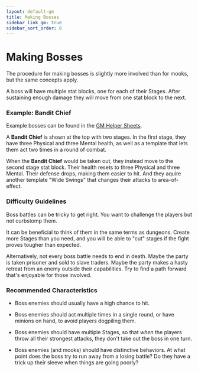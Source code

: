 ```yaml
---
layout: default-gm
title: Making Bosses
sidebar_link_gm: true
sidebar_sort_order: 6
---
```


# Making Bosses

The procedure for making bosses is slightly more involved than for mooks, but the same concepts apply.

A boss will have multiple stat blocks, one for each of their Stages. After sustaining enough damage they will move from one stat block to the next.


### Example: Bandit Chief

Example bosses can be found in the [GM Helper Sheets](https://docs.google.com/spreadsheets/d/1NhqEjr0m4iug3n5NBa_rJ18LO9duhfDB2b4FYmKKZ4w/edit?usp=sharing).

A **Bandit Chief** is shown at the top with two stages. In the first stage, they have three Physical and three Mental health, as well as a template that lets them act two times in a round of combat.

When the **Bandit Chief** would be taken out, they instead move to the second stage stat block. Their health resets to three Physical and three Mental. Their defense drops, making them easier to hit. And they aquire another template "Wide Swings" that changes their attacks to area-of-effect.


### Difficulty Guidelines

Boss battles can be tricky to get right. You want to challenge the players but not curbstomp them. 

It can be beneficial to think of them in the same terms as dungeons. Create more Stages than you need, and you will be able to "cut" stages if the fight proves tougher than expected.

Alternatively, not every boss battle needs to end in death. Maybe the party is taken prisoner and sold to slave traders. Maybe the party makes a hasty retreat from an enemy outside their capabilities. Try to find a path forward that's enjoyable for those involved.


### Recommended Characteristics

* Boss enemies should usually have a high chance to hit.

* Boss enemies should act multiple times in a single round, or have minions on hand, to avoid players dogpiling them.

* Boss enemies should have multiple Stages, so that *when* the players throw all their strongest attacks, they don't take out the boss in one turn.

* Boss enemies (and mooks) should have distinctive behaviors. At what point does the boss try to run away from a losing battle? Do they have a trick up their sleeve when things are going poorly? 